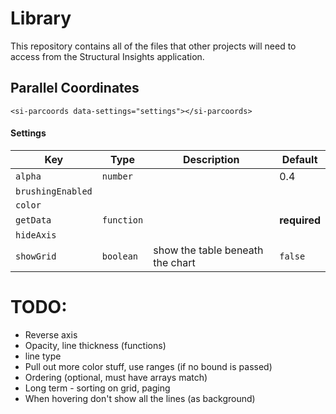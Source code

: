 # Library

This repository contains all of the files that other projects will need to access from the Structural Insights application.

## Parallel Coordinates

`<si-parcoords data-settings="settings"></si-parcoords>`

#### Settings

| Key               | Type       | Description                           | Default      |
|-------------------|------------|---------------------------------------|--------------|
| `alpha`           | `number`   |                                       | 0.4          |
| `brushingEnabled` |            |                                       |              |
| `color`           |            |                                       |              |
| `getData`         | `function` |                                       | **required** |
| `hideAxis`        |            |                                       |              |
| `showGrid`        | `boolean`  |  show the table beneath the chart     | `false`      |



# TODO:
- Reverse axis
- Opacity, line thickness (functions)
- line type
- Pull out more color stuff, use ranges (if no bound is passed)
- Ordering (optional, must have arrays match)
- Long term - sorting on grid, paging
- When hovering don't show all the lines (as background)
